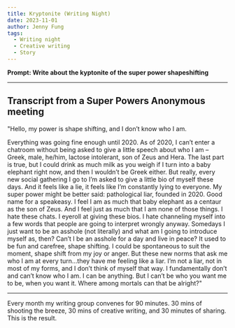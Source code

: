 ```yaml
---
title: Kryptonite (Writing Night)
date: 2023-11-01
author: Jenny Fung
tags:
  - Writing night
  - Creative writing
  - Story
---
```


**Prompt: Write about the kyptonite of the super power shapeshifting**

---
## Transcript from a Super Powers Anonymous meeting

"Hello, my power is shape shifting, and I don’t know who I am.

Everything was going fine enough until 2020. As of 2020, I can’t enter a chatroom without being asked to give a little speech about who I am – Greek, male, he/him, lactose intolerant, son of Zeus and Hera. The last part is true, but I could drink as much milk as you weigh if I turn into a baby elephant right now, and then I wouldn’t be Greek either. But really, every new social gathering I go to I’m asked to give a little bio of myself these days. And it feels like a lie, it feels like I’m constantly lying to everyone. My super power might be better said: pathological liar, founded in 2020. Good name for a speakeasy. I feel I am as much that baby elephant as a centaur as the son of Zeus. And I feel just as much that I am none of those things. I hate these chats. I eyeroll at giving these bios. I hate channeling myself into a few words that people are going to interpret wrongly anyway. Somedays I just want to be an asshole (not literally) and what am I going to introduce myself as, then? Can’t I be an asshole for a day and live in peace? It used to be fun and carefree, shape shifting. I could be spontaneous to suit the moment, shape shift from my joy or anger. But these new norms that ask me who I am at every turn…they have me feeling like a liar. I’m not a liar, not in most of my forms, and I don’t think of myself that way. I fundamentally don’t and can’t know who I am. I can be anything. But I can’t be who you want me to be, when you want it. Where among mortals can that be alright?"


---

Every month my writing group convenes for 90 minutes. 30 mins of shooting the breeze, 30 mins of creative writing, and 30 minutes of sharing. This is the result.
